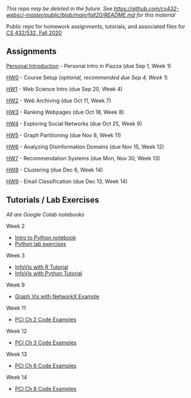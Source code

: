 *This repo may be deleted in the future.  See https://github.com/cs432-websci-master/public/blob/main/fall20/README.md for this material*

Public repo for homework assignments, tutorials, and associated files for [CS 432/532, Fall 2020](https://www.cs.odu.edu/~mweigle/CS432-F20)

## Assignments

[Personal Introduction](personal-intro.md) - Personal Intro in Piazza (due Sep 1, Week 1) 

[HW0](HW0.md) - Course Setup (*optional, recommended due Sep 4, Week 1*)

[HW1](HW1.md) - Web Science Intro (due Sep 20, Week 4)

[HW2](HW2.md) - Web Archiving (due Oct 11, Week 7)

[HW3](HW3.md) - Ranking Webpages (due Oct 18, Week 8)

[HW4](HW4.md) - Exploring Social Networks (due Oct 25, Week 9)

[HW5](HW5.md) - Graph Partitioning (due Nov 8, Week 11)

[HW6](HW6.md) - Analyzing Disinformation Domains (due Nov 15, Week 12)

[HW7](HW7.md) - Recommendation Systems (due Mon, Nov 30, Week 13)

[HW8](HW8.md) - Clustering (due Dec 6, Week 14)

[HW9](HW9.md) - Email Classification (due Dec 13, Week 14)

## Tutorials / Lab Exercises

*All are Google Colab notebooks*

Week 2
* [Intro to Python notebook](432_Week_02_Python.ipynb) 
* [Python lab exercises](432_Week_02_lab.ipynb)

Week 3
* [InfoVis with R Tutorial](432_Week_03_InfoVis_R.ipynb)
* [InfoVis with Python Tutorial](432_Week_03_InfoVis_Python.ipynb)

Week 9
* [Graph Vis with NetworkX Example](432_NetworkX_example.ipynb)

Week 11
* [PCI Ch 2 Code Examples](432_PCI_Ch02.ipynb)

Week 12
* [PCI Ch 3 Code Examples](432_PCI_Ch03.ipynb)

Week 13
* [PCI Ch 6 Code Examples](432_PCI_Ch06.ipynb)

Week 14
* [PCI Ch 8 Code Examples](432_PCI_Ch08.ipynb)
